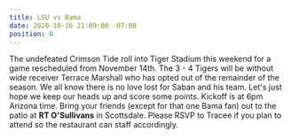 ```yaml
---
title: LSU vs Bama
date: 2020-10-16 21:09:00 -07:00
position: 0
---
```


The undefeated Crimson Tide roll into Tiger Stadium this weekend for a game rescheduled from November 14th. The 3 - 4 Tigers will be without wide receiver Terrace Marshall who has opted out of the remainder of the season. We all know there is no love lost for Saban and his team. Let's just hope we keep our heads up and score some points. Kickoff is at 6pm Arizona time. Bring your friends (except for that one Bama fan) out to the patio at **RT O'Sullivans** in Scottsdale. Please RSVP to Tracee if you plan to attend so the restaurant can staff accordingly.